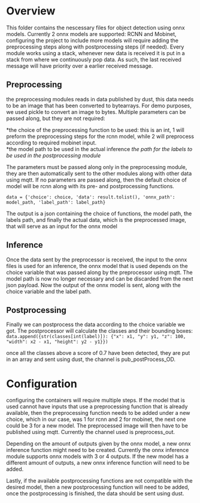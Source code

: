 # Overview #
This folder contains the nescessary files for object detection using onnx models. Currently 2 onnx models are supported: RCNN and Mobinet, configuring the project to include more models will require adding the preprocessing steps along with postprocessing steps (if needed). Every module works using a stack, whenever new data is received it is put in a stack from where we continuously pop data. As such, the last received message will have priority over a earlier received message.

## Preprocessing ##
the preprocessing modules reads in data published by dust, this data needs to be an image that has been converted to bytearrays. For demo purposes, we used pickle to convert an image to bytes.
Multiple parameters can be passed along, but they are not required: 

*the choice of the preprocessing function to be used: this is an int, 1 will preform the preprocessing steps for the rcnn model, while 2 will preprocess according to required mobinet input.  
*the model path to be used in the actual inference
*the path for the labels to be used in the postprocessing module*

The parameters must be passed along only in the preprocessing module, they are then automatically sent to the other modules along with other data using mqtt. If no parameters are passed along, then the default choice of model will be rcnn along with its pre- and postprocessing functions.

```data = {'choice': choice, 'data': result.tolist(), 'onnx_path': model_path, 'label_path': label_path} ```
         
The output is a json containing the choice of functions, the model path, the labels path, and finally the actual data, which is the preprocessed image, that will serve as an input for the onnx model

## Inference ##

Once the data sent by the preprocessor is received, the input to the onnx files is used for an inference, the onnx model that is used depends on the choice variable that was passed along by the preprocessor using mqtt. The model path is now no longer necessary and can be discarded from the next json payload. Now the output of the onnx model is sent, along with the choice variable and the label path.

## Postprocessing ##
Finally we can postprocess the data according to the choice variable we got. The postprocessor will calculate the classes and their bounding boxes:
``` data.append({str(classes[int(label)]): {"x": x1, "y": y1, "z": 100, "width": x2 - x1, "height": y2 - y1}}) ```

once all the classes above a score of 0.7 have been detected, they are put in an array and sent using dust, the channel is pub_postProcess_OD.


# Configuration


configuring the containers will require multiple steps. If the model that is used cannot have inputs that use a preprocessing function that is already available, then the preprocessing function needs to be added under a new choice, which in our case, was 1 for rcnn and 2 for mobinet, the next one could be 3 for a new model. The preprocessed image will then have to be published using mqtt. Currently the channel used is preprocess_out.

Depending on the amount of outputs given by the onnx model, a new onnx inference function might need to be created. Currently the onnx inference module supports onnx models with 3 or 4 outputs. If the new model has a different amount of outputs, a new onnx inference function will need to be added.

Lastly, if the available postprocessing functions are not compatible with the desired model, then a new postprocessing function will need to be added, once the postprocessing is finished, the data should be sent using dust.
